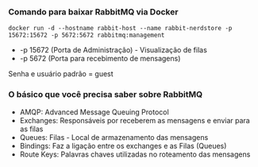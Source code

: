 ### Comando para baixar RabbitMQ via Docker

```
docker run -d --hostname rabbit-host --name rabbit-nerdstore -p 15672:15672 -p 5672:5672 rabbitmq:management
```

* -p 15672 (Porta de Administração) - Visualização de filas
* -p 5672 (Porta para recebimento de mensagens)

Senha e usuário padrão = guest

### O básico que você precisa saber sobre RabbitMQ

* AMQP: Advanced Message Queuing Protocol
* Exchanges: Responsáveis por receberem as mensagens e enviar para as filas
* Queues: Filas - Local de armazenamento das mensagens
* Bindings: Faz a ligação entre os exchanges e as Filas (Queues)
* Route Keys: Palavras chaves utilizadas no roteamento das mensagens